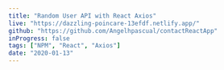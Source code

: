 ```yaml
---
title: "Random User API with React Axios"
live: "https://dazzling-poincare-13efdf.netlify.app/"
github: "https://github.com/Angelhpascual/contactReactApp"
inProgress: false
tags: ["NPM", "React", "Axios"]
date: "2020-01-13"
---
```

